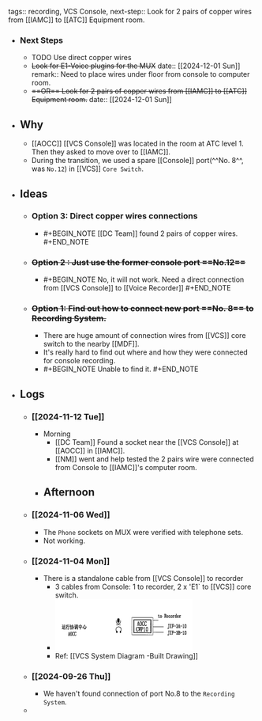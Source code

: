 tags:: recording, VCS Console,
next-step:: Look for 2 pairs of copper wires from [[IAMC]] to [[ATC]] Equipment room.

- ### Next Steps
	- TODO Use direct copper wires
	- ~~Look for E1-Voice plugins for the MUX~~
	  date:: [[2024-12-01 Sun]]
	  remark:: Need to place wires under floor from console to computer room.
	- ~~==OR== Look for 2 pairs of copper wires from [[IAMC]] to [[ATC]] Equipment room.~~
	  date:: [[2024-12-01 Sun]]
- ## Why
	- [[AOCC]] [[VCS Console]] was located in the room at ATC level 1. Then they asked to move over to [[IAMC]].
	- During the transition, we used a spare [[Console]] port(^^No. 8^^, was `No.12`) in [[VCS]] `Core Switch`.
- ## Ideas
	- ### Option 3: Direct copper wires connections
		- #+BEGIN_NOTE
		  [[DC Team]] found 2 pairs of copper wires. 
		  #+END_NOTE
	- ### ~~Option 2 : Just use the former console port ==No.12==~~
		- #+BEGIN_NOTE
		  No, it will not work. Need a direct connection from [[VCS Console]] to [[Voice Recorder]] 
		  #+END_NOTE
	- ### ~~Option 1: Find out how to connect new port ==No. 8== to Recording System.~~
		- There are huge amount of connection wires from [[VCS]] core switch to the nearby [[MDF]].
		- It's really hard to find out where and how they were connected for console recording.
		- #+BEGIN_NOTE
		  Unable to find it.
		  #+END_NOTE
- ## Logs
	- ### [[2024-11-12 Tue]]
		- Morning
			- [[DC Team]] Found a socket near the [[VCS Console]] at [[AOCC]] in [[IAMC]].
			- [[NM]] went and help tested the 2 pairs wire were connected from Console to [[IAMC]]'s computer room.
		- Afternoon
			-
	- ### [[2024-11-06 Wed]]
		- The `Phone` sockets on MUX were verified with telephone sets.
		- Not working.
	- ### [[2024-11-04 Mon]]
		- There is a standalone cable from [[VCS Console]] to recorder
			- 3 cables from Console: 1 to recorder, 2 x 'E1` to [[VCS]] core switch.
			- ![VCS Console connections.png](../assets/VCS_Console_connections_1730778353525_0.png)
			- Ref: [[VCS System Diagram -Built Drawing]]
	- ### [[2024-09-26 Thu]]
		- We haven't found connection of port No.8 to the  `Recording System`.
	-